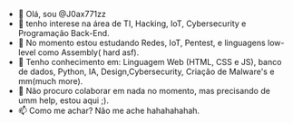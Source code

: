 - 👋 Olá, sou @J0ax771zz
- 👀 tenho interese na área de TI, Hacking, IoT, Cybersecurity e Programação Back-End.
- 🌱 No momento estou estudando Redes, IoT, Pentest, e linguagens low-level como Assembly( hard asf).
- 🧠 Tenho conhecimento em: Linguagem Web (HTML, CSS e JS), banco de dados, Python, IA, Design,Cybersecurity, Criação de Malware's e mm(much more).
- 💞️ Não procuro colaborar em nada no momento, mas precisando de umm help, estou aqui ;).
- 📫 Como me achar? Não me ache hahahahahah.

<!---
J0ax771zz/J0ax771zz is a ✨ special ✨ repository because its `README.md` (this file) appears on your GitHub profile.
You can click the Preview link to take a look at your changes.
--->
